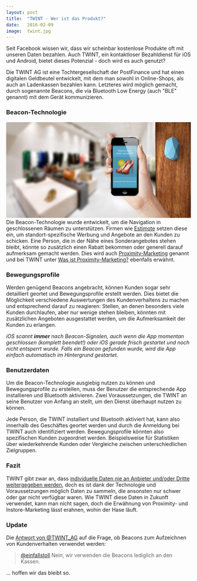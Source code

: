 ```yaml
---
layout: post
title:  "TWINT - Wer ist das Produkt?"
date:   2016-02-09
image:  twint.jpg
---
```


<p class="intro"><span class="dropcap">S</span>eit Facebook wissen wir, dass wir scheinbar kostenlose Produkte oft mit unseren Daten bezahlen. Auch TWINT, ein kontaktloser Bezahldienst für iOS und Android, bietet dieses Potenzial - doch wird es auch genutzt?</p>

Die TWINT AG ist eine Tochtergesellschaft der PostFinance und hat einen digitalen Geldbeutel entwickelt, mit dem man sowohl in Online-Shops, als auch an Ladenkassen bezahlen kann. Letzteres wird möglich gemacht, durch sogenannte Beacons, die via Bluetooth Low Energy (auch "BLE" genannt) mit dem Gerät kommunizieren.

### Beacon-Technologie

![Estimote im Einsatz](/assets/img/estimote.jpg) Die Beacon-Technologie wurde entwickelt, um die Navigation in geschlossenen Räumen zu unterstützen. Firmen wie [Estimote](http://estimote.com) setzen diese ein, um standort-spezifische Werbung und Angebote an den Kunden zu schicken. Eine Person, die in der Nähe eines Sonderangebotes stehen bleibt, könnte so zusätzlich einen Rabatt bekommen oder generell darauf aufmerksam gemacht werden. Dies wird auch [Proximity-Marketing](https://de.wikipedia.org/wiki/Bluetooth-Marketing) genannt und bei TWINT unter [Was ist Proximity-Marketing?](https://www.twint.ch/support/faq/#was-ist-proximity-marketing) ebenfalls erwähnt.


### Bewegungsprofile

Werden genügend Beacons angebracht, können Kunden sogar sehr detailliert geortet und Bewegungsprofile erstellt werden. Dies bietet die Möglichkeit verschiedene Auswertungen des Kundenverhaltens zu machen und entsprechend darauf zu reagieren: Stellen, an denen besonders viele Kunden durchlaufen, aber nur wenige stehen bleiben, könnten mit zusätzlichen Angeboten ausgestattet werden, um die Aufmerksamkeit der Kunden zu erlangen.

*iOS scannt* ***immer*** *nach Beacon-Signalen, auch wenn die App momentan geschlossen (komplett beendet!) oder iOS gerade frisch gestartet und noch nicht entsperrt wurde. Falls ein Beacon gefunden wurde, wird die App einfach automatisch im Hintergrund gestartet.*

### Benutzerdaten

Um die Beacon-Technologie ausgiebig nutzen zu können und Bewegungsprofile zu erstellen, muss der Benutzer die entsprechende App installieren und Bluetooth aktivieren. Zwei Voraussetzungen, die TWINT an seine Benutzer von Anfang an stellt, um den Dienst überhaupt nutzen zu können.

Jede Person, die TWINT installiert und Bluetooth aktiviert hat, kann also innerhalb des Geschäftes geortet werden und durch die Anmeldung bei TWINT auch identifiziert werden. Bewegungsprofile könnten also spezifischen Kunden zugeordnet werden. Beispielsweise für Statistiken über wiederkehrende Kunden oder Vergleiche zwischen unterschiedlichen Zielgruppen.

### Fazit

TWINT gibt zwar an, dass [individuelle Daten nie an Anbieter und/oder Dritte weitergegeben werden](https://www.twint.ch/support/faq/#sind-meine-daten-bei-twint-sicher), doch es ist dank der Technologie und Voraussetzungen möglich Daten zu sammeln, die ansonsten nur schwer oder gar nicht verfügbar waren. Wie TWINT diese Daten in Zukunft verwendet, kann man nicht sagen, doch die Erwähnung von Proximity- und Instore-Marketing lässt erahnen, wohin der Hase läuft.

### Update

 Die [Antwort von @TWINT_AG](https://twitter.com/TWINT_AG/status/696985502944260096) auf die Frage, ob Beacons zum Aufzeichnen von Kundenverhalten verwendet werden:

> [@einfallstoll](https://twitter.com/einfallstoll) Nein, wir verwenden die Beacons lediglich an den Kassen.

... hoffen wir das bleibt so.
